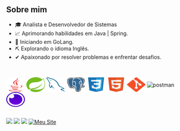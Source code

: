 ##
## Sobre mim


- 🎓 Analista e Desenvolvedor de Sistemas
- 📈 Aprimorando habilidades em Java | Spring.
- 🌱 Iniciando em GoLang.
- ⛏ Explorando o idioma Inglês.
- ✔ Apaixonado por resolver problemas e enfrentar desafios.


##
<div style="display: inline_block"><br>
  <img align="center" alt="Java" height="40" width="50" src="https://raw.githubusercontent.com/devicons/devicon/master/icons/java/java-plain.svg">
  <img align="center" alt="spring" height="40" width="50" src="https://raw.githubusercontent.com/devicons/devicon/master/icons/spring/spring-original.svg">
  <!--<img align="center" alt="docker" height="40" width="50" src="https://raw.githubusercontent.com/devicons/devicon/master/icons/docker/docker-original.svg">-->
  <img align="center" alt="mysql" height="40" width="50" src="https://raw.githubusercontent.com/devicons/devicon/master/icons/mysql/mysql-original.svg">
  <!--<img align="center" alt="oracle" height="60" width="70" src="https://raw.githubusercontent.com/devicons/devicon/master/icons/oracle/oracle-original.svg">-->
  <img align="center" alt="postgresql" height="40" width="50" src="https://raw.githubusercontent.com/devicons/devicon/master/icons/postgresql/postgresql-original.svg">
  <img align="center" alt="mysql" height="40" width="50" src="https://github.com/devicons/devicon/blob/master/icons/css3/css3-original.svg">
  <img align="center" alt="mysql" height="40" width="50" src="https://github.com/devicons/devicon/blob/master/icons/html5/html5-original.svg">
  <img align="center" alt="git" height="40" width="50" src="https://raw.githubusercontent.com/devicons/devicon/master/icons/git/git-original.svg">
  <img align="center" alt="postman" height="40" width="50" src="https://icon.icepanel.io/Technology/svg/Postman.svg">
  <img align="center" alt="mysql" height="40" width="50" src="https://github.com/devicons/devicon/blob/master/icons/insomnia/insomnia-original.svg">
</div>


 ##
<div>
 <a href="https://discord.com/channels/@me/1031649002757824533" target="_blank"><img src="https://img.shields.io/badge/Discord-7289DA?style=for-the-badge&logo=discord&logoColor=white" target="_blank"></a> 
  <a href = "mailto:dev@vpelizzarisilva.com.br"><img src="https://img.shields.io/badge/-Gmail-%23333?style=for-the-badge&logo=gmail&logoColor=white" target="_blank"></a>
  <a href="https://www.linkedin.com/in/vpelizzari/" target="_blank"><img src="https://img.shields.io/badge/-LinkedIn-%230077B5?style=for-the-badge&logo=linkedin&logoColor=white" target="_blank"></a>
  <a href="https://vpelizzarisilva.com.br/" target="_blank"><img src="https://img.shields.io/badge/-Portf%C3%B3lio-%2300C?style=for-the-badge&logo=&logoColor=white" alt="Meu Site" target="blank"></a>
</div>

